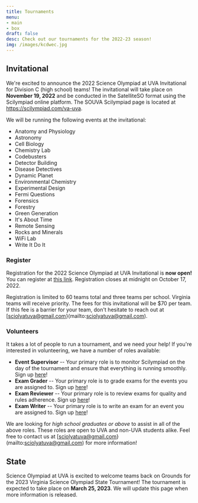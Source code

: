 ```yaml
---
title: Tournaments
menu:
- main
- box
draft: false
desc: Check out our tournaments for the 2022-23 season!
img: /images/kcdwec.jpg
---
```


## Invitational

We're excited to announce the 2022 Science Olympiad at UVA Invitational for Division C (high school) teams!
The invitational will take place on **November 19, 2022** and be conducted in the SatelliteSO format using the Scilympiad online platform.
The SOUVA Scilympiad page is located at <https://scilympiad.com/va-uva>.

We will be running the following events at the invitational:

* Anatomy and Physiology
* Astronomy
* Cell Biology
* Chemistry Lab
* Codebusters
* Detector Building
* Disease Detectives
* Dynamic Planet
* Environmental Chemistry
* Experimental Design
* Fermi Questions
* Forensics
* Forestry
* Green Generation
* It's About Time
* Remote Sensing
* Rocks and Minerals
* WiFi Lab
* Write It Do It

### Register

Registration for the 2022 Science Olympiad at UVA Invitational is **now open!** You can register at [this link](https://forms.gle/DojWyxaYSjCZ66KR6). Registration closes at midnight on October 17, 2022.

Registration is limited to 60 teams total and three teams per school. Virginia teams will receive priority. The fees for this invitational will be \$70 per team. If this fee is a barrier for your team, don't hesitate to reach out at [sciolyatuva@gmail.com}(mailto:sciolyatuva@gmail.com).

### Volunteers

It takes a lot of people to run a tournament, and we need your help! If you're interested in volunteering, we have a number of roles available:

* **Event Supervisor** -- Your primary role is to monitor Scilympiad on the day of the tournament and ensure that everything is running smoothly. Sign up [here](https://forms.gle/xk4NuzqfpV7PyApLA)!
* **Exam Grader** -- Your primary role is to grade exams for the events you are assigned to. Sign up [here](https://forms.gle/eucmgdSGtTdmKSUB8)!
* **Exam Reviewer** -- Your primary role is to review exams for quality and rules adherence. Sign up [here](https://forms.gle/GPZ7B21kT9RSHSnK8)!
* **Exam Writer** -- Your primary role is to write an exam for an event you are assigned to. Sign up [here](https://forms.gle/ZWu8mbNNhSoHxK76A)!

We are looking for *high school graduates or above* to assist in all of the above roles. These roles are open to UVA and non-UVA students alike. Feel free to contact us at [sciolyatuva@gmail.com}(mailto:sciolyatuva@gmail.com) for more information!

## State

Science Olympiad at UVA is excited to welcome teams back on Grounds for the 2023 Virginia Science Olympiad State Tournament!
The tournament is expected to take place on **March 25, 2023**. We will update this page when more
information is released.
